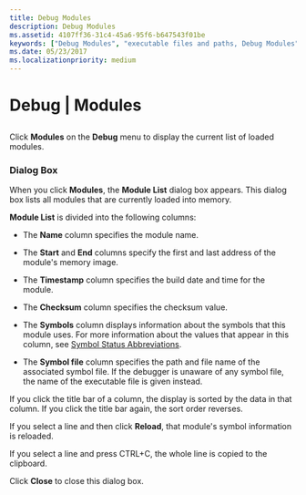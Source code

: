 ```yaml
---
title: Debug Modules
description: Debug Modules
ms.assetid: 4107ff36-31c4-45a6-95f6-b647543f01be
keywords: ["Debug Modules", "executable files and paths, Debug Modules"]
ms.date: 05/23/2017
ms.localizationpriority: medium
---
```


# Debug | Modules


## <span id="ddk_debug_modules_dbg"></span><span id="DDK_DEBUG_MODULES_DBG"></span>


Click **Modules** on the **Debug** menu to display the current list of loaded modules.

### <span id="dialog_box"></span><span id="DIALOG_BOX"></span>Dialog Box

When you click **Modules**, the **Module List** dialog box appears. This dialog box lists all modules that are currently loaded into memory.

**Module List** is divided into the following columns:

-   The **Name** column specifies the module name.

-   The **Start** and **End** columns specify the first and last address of the module's memory image.

-   The **Timestamp** column specifies the build date and time for the module.

-   The **Checksum** column specifies the checksum value.

-   The **Symbols** column displays information about the symbols that this module uses. For more information about the values that appear in this column, see [Symbol Status Abbreviations](symbol-status-abbreviations.md).

-   The **Symbol file** column specifies the path and file name of the associated symbol file. If the debugger is unaware of any symbol file, the name of the executable file is given instead.

If you click the title bar of a column, the display is sorted by the data in that column. If you click the title bar again, the sort order reverses.

If you select a line and then click **Reload**, that module's symbol information is reloaded.

If you select a line and press CTRL+C, the whole line is copied to the clipboard.

Click **Close** to close this dialog box.

 

 





